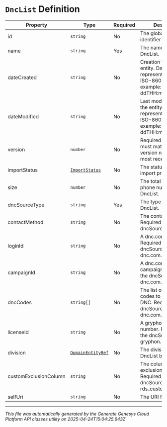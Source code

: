 # `DncList` Definition

| Property | Type | Required | Description |
|----------|------|----------|-------------|
| id | `string` | No | The globally unique identifier for the object. |
| name | `string` | Yes | The name of the DncList. |
| dateCreated | `string` | No | Creation time of the entity. Date time is represented as an ISO-8601 string. For example: yyyy-MM-ddTHH:mm:ss[.mmm]Z |
| dateModified | `string` | No | Last modified time of the entity. Date time is represented as an ISO-8601 string. For example: yyyy-MM-ddTHH:mm:ss[.mmm]Z |
| version | `number` | No | Required for updates, must match the version number of the most recent update |
| importStatus | [`ImportStatus`](importstatus-definition.md) | No | The status of the import process |
| size | `number` | No | The total number of phone numbers in the DncList. |
| dncSourceType | `string` | Yes | The type of the DncList. |
| contactMethod | `string` | No | The contact method. Required if dncSourceType is rds. |
| loginId | `string` | No | A dnc.com loginId. Required if the dncSourceType is dnc.com. |
| campaignId | `string` | No | A dnc.com campaignId. Optional if the dncSourceType is dnc.com. |
| dncCodes | `string[]` | No | The list of dnc.com codes to be treated as DNC. Required if the dncSourceType is dnc.com. |
| licenseId | `string` | No | A gryphon license number. Required if the dncSourceType is gryphon. |
| division | [`DomainEntityRef`](domainentityref-definition.md) | No | The division this DncList belongs to. |
| customExclusionColumn | `string` | No | The column to evaluate exclusion against. Required if the dncSourceType is rds_custom. |
| selfUri | `string` | No | The URI for this object |

---

*This file was automatically generated by the Generate Genesys Cloud Platform API classes utility on 2025-04-24T15:04:25.643Z*